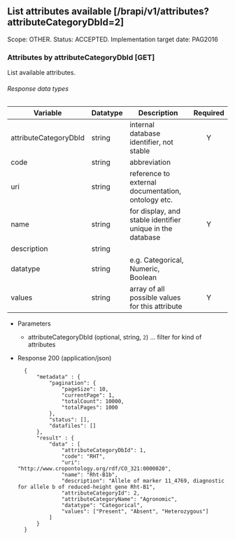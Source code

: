 ## List attributes available [/brapi/v1/attributes?attributeCategoryDbId=2]
Scope: OTHER. Status: ACCEPTED.
Implementation target date: PAG2016

### Attributes by attributeCategoryDbId [GET] 

List available attributes.

###### Response data types
|Variable|Datatype|Description|Required|  
|------|------|------|:-----:|
|attributeCategoryDbId|string|internal database identifier, not stable |Y|
|code|string|abbreviation||
|uri|string|reference to external documentation, ontology etc.||
|name|string|for display, and stable identifier unique in the database|Y|
|description|string|||
|datatype|string|e.g. Categorical, Numeric, Boolean||
|values|string|array of all possible values for this attribute|Y|
+ Parameters
    + attributeCategoryDbId (optional, string, `2`) ... filter for kind of attributes
+ Response 200 (application/json)

        {
            "metadata" : {
                "pagination": {
                    "pageSize": 10,
                    "currentPage": 1,
                    "totalCount": 10000,
                    "totalPages": 1000
                },
                "status": [],
                "datafiles": []
            },
            "result" : {
                "data" : [
                    "attributeCategoryDbId": 1,
                    "code": "RHT",
                    "uri": "http://www.cropontology.org/rdf/CO_321:0000020",
                    "name": "Rht-B1b",
                    "description": "Allele of marker 11_4769, diagnostic for allele b of reduced-height gene Rht-B1",
                    "attributeCategoryId": 2,
                    "attributeCategoryName": "Agronomic",
                    "datatype": "Categorical",
                    "values": ["Present", "Absent", "Heterozygous"]
                ]
            }
        }
